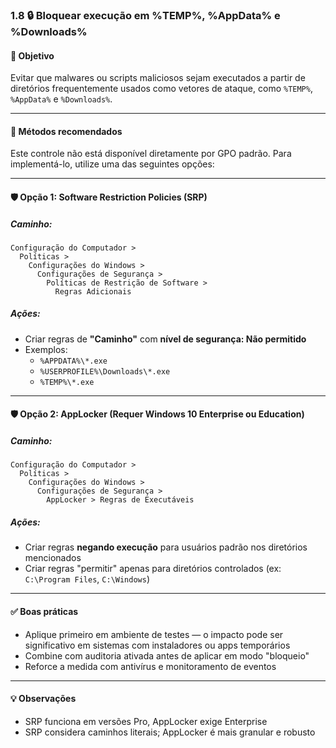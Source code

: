 ### 1.8 🔒 Bloquear execução em %TEMP%, %AppData% e %Downloads%

#### 🎯 Objetivo
Evitar que malwares ou scripts maliciosos sejam executados a partir de diretórios frequentemente usados como vetores de ataque, como `%TEMP%`, `%AppData%` e `%Downloads%`.

---

#### 🔧 Métodos recomendados

Este controle não está disponível diretamente por GPO padrão. Para implementá-lo, utilize uma das seguintes opções:

---

#### 🛡️ Opção 1: **Software Restriction Policies (SRP)**

##### Caminho:
```
Configuração do Computador >
  Políticas >
    Configurações do Windows >
      Configurações de Segurança >
        Políticas de Restrição de Software >
          Regras Adicionais
```

##### Ações:
- Criar regras de **"Caminho"** com **nível de segurança: Não permitido**
- Exemplos:
  - `%APPDATA%\*.exe`
  - `%USERPROFILE%\Downloads\*.exe`
  - `%TEMP%\*.exe`

---

#### 🛡️ Opção 2: **AppLocker** (Requer Windows 10 Enterprise ou Education)

##### Caminho:
```
Configuração do Computador >
  Políticas >
    Configurações do Windows >
      Configurações de Segurança >
        AppLocker > Regras de Executáveis
```

##### Ações:
- Criar regras **negando execução** para usuários padrão nos diretórios mencionados
- Criar regras "permitir" apenas para diretórios controlados (ex: `C:\Program Files`, `C:\Windows`)

---

#### ✅ Boas práticas
- Aplique primeiro em ambiente de testes — o impacto pode ser significativo em sistemas com instaladores ou apps temporários
- Combine com auditoria ativada antes de aplicar em modo "bloqueio"
- Reforce a medida com antivírus e monitoramento de eventos

---

#### 💡 Observações
- SRP funciona em versões Pro, AppLocker exige Enterprise
- SRP considera caminhos literais; AppLocker é mais granular e robusto